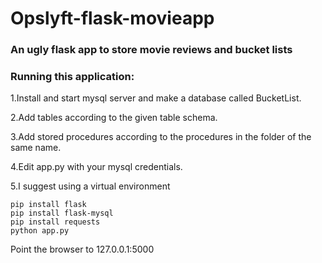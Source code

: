 # Opslyft-flask-movieapp
### An ugly flask app to store movie reviews and bucket lists

### Running this application:
1.Install and start mysql server and make a database called BucketList.

2.Add tables according to the given table schema.

3.Add stored procedures according to the procedures in the folder of the same name.

4.Edit app.py with your mysql credentials.

5.I suggest using a virtual environment
```
pip install flask
pip install flask-mysql
pip install requests
python app.py
```
Point the browser to 127.0.0.1:5000 
